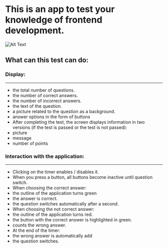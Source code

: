 # This is an app to test your knowledge of frontend development.
![Alt Text](https://github.com/Denis-Karpiuk/Test-Knowledge/tree/master/src/assets/Test_Knowledge.gif)
## What can this test can do:
### Display:
***
- the total number of questions.
- the number of correct answers.
- the number of incorrect answers.
- the text of the question.
- a picture related to the question as a background.
- answer options in the form of buttons
- After completing the test, the screen displays information in two versions (if the test is passed or the test is not passed):
 - picture
 - message
 - number of points
 
### Interaction with the application:

***
- Clicking on the timer enables / disables it.
- When you press a button, all buttons become inactive until question switch.
- When choosing the correct answer:
 - the outline of the application turns green
 - the answer is correct.
 - the question switches automatically after a second.
- When choosing the not correct answer:
 - the outline of the application turns red.
 - the button with the correct answer is highlighted in green.
 - counts the wrong answer.
- At the end of the timer:
 - the wrong answer is automatically add
 - the question switches.

  
